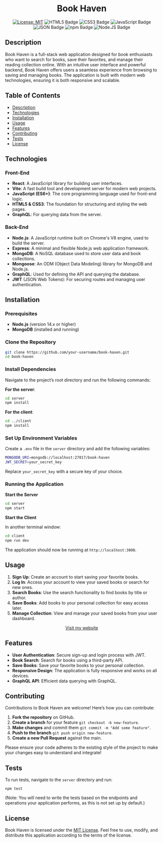 <div align="center">

# Book Haven

[![License: MIT](https://img.shields.io/badge/License-MIT-ff0000.svg)](https://opensource.org/licenses/MIT)
![HTML5 Badge](https://img.shields.io/badge/html-ffa600?logo=html5&logoColor=000&style=flat)
![CSS3 Badge](https://img.shields.io/badge/css-ffff00?logo=css3&logoColor=000&style=flat)
![JavaScript Badge](https://img.shields.io/badge/js-008000?logo=javascript&logoColor=000&style=flat)
![JSON Badge](https://img.shields.io/badge/json-0000ff?logo=json&logoColor=000&style=flat)
![npm Badge](https://img.shields.io/badge/npm-4a0080?logo=npm&logoColor=000&style=flat)
![Node.JS Badge](https://img.shields.io/badge/node-ee81ee?logo=node.js&logoColor=000&style=flat)

</div>

## Description

Book Haven is a full-stack web application designed for book enthusiasts who want to search for books, save their favorites, and manage their reading collection online. With an intuitive user interface and powerful backend, Book Haven offers users a seamless experience from browsing to saving and managing books. The application is built with modern web technologies, ensuring it is both responsive and scalable.

## Table of Contents

- [Description](#description)
- [Technologies](#technologies)
- [Installation](#installation)
- [Usage](#usage)
- [Features](#features)
- [Contributing](#contributing)
- [Tests](#tests)
- [License](#license)

## Technologies

### Front-End

-   **React**: A JavaScript library for building user interfaces.
-   **Vite**: A fast build tool and development server for modern web projects.
-   **JavaScript (ES6+)**: The core programming language used for front-end logic.
-   **HTML5 & CSS3**: The foundation for structuring and styling the web pages.
-   **GraphQL**: For querying data from the server.

### Back-End

-   **Node.js**: A JavaScript runtime built on Chrome's V8 engine, used to build the server.
-   **Express**: A minimal and flexible Node.js web application framework.
-   **MongoDB**: A NoSQL database used to store user data and book collections.
-   **Mongoose**: An ODM (Object Data Modeling) library for MongoDB and Node.js.
-   **GraphQL**: Used for defining the API and querying the database.
-   **JWT** (JSON Web Tokens): For securing routes and managing user authentication.

## Installation

### Prerequisites

-   **Node.js** (version 14.x or higher)
-   **MongoDB** (installed and running)

### Clone the Repository

```bash
git clone https://github.com/your-username/book-haven.git
cd book-haven
```

### Install Dependencies

Navigate to the project’s root directory and run the following commands:

**For the server**:

```bash
cd server
npm install
```

**For the client**:

```bash
cd ../client
npm install
```

### Set Up Environment Variables

Create a `.env` file in the `server` directory and add the following variables:

```bash
MONGODB_URI=mongodb://localhost:27017/book-haven
JWT_SECRET=your_secret_key
```

Replace `your_secret_key` with a secure key of your choice.

### Running the Application

**Start the Server**

```bash
cd server
npm start
```

**Start the Client**

In another terminal window:

```bash
cd client
npm run dev
```

The application should now be running at `http://localhost:3000`.

## Usage

1.  **Sign Up**: Create an account to start saving your favorite books.
2.  **Log In**: Access your account to view your saved books or search for new ones.
3.  **Search Books**: Use the search functionality to find books by title or author.
4.  **Save Books**: Add books to your personal collection for easy access later.
5.  **Manage Collection**: View and manage your saved books from your user dashboard.

<div align="center">

[Visit my website]()

</div>

## Features

-   **User Authentication**: Secure sign-up and login process with JWT.
-   **Book Search**: Search for books using a third-party API.
-   **Save Books**: Save your favorite books to your personal collection.
-   **Responsive Design**: The application is fully responsive and works on all devices.
-   **GraphQL API**: Efficient data querying with GraphQL.

## Contributing

Contributions to Book Haven are welcome! Here’s how you can contribute:

1. **Fork the repository** on GitHub.
2. **Create a branch** for your feature `git checkout -b new-feature`.
3. **Make changes** and commit them `git commit -m "Add some feature"`.
4. **Push to the branch** `git push origin new-feature`.
5. **Create a new Pull Request** against the main.

Please ensure your code adheres to the existing style of the project to make your changes easy to understand and integrate!

## Tests

To run tests, navigate to the `server` directory and run:

```
npm test
```

(Note: You will need to write the tests based on the endpoints and operations your application performs, as this is not set up by default.)

## License

Book Haven is licensed under the [MIT License](LICENSE). Feel free to use, modify, and distribute this application according to the terms of the license.